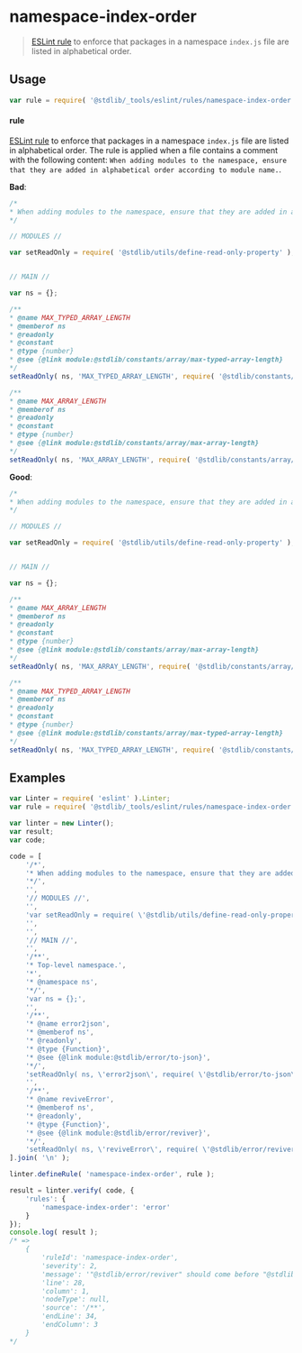 <!--

@license Apache-2.0

Copyright (c) 2018 The Stdlib Authors.

Licensed under the Apache License, Version 2.0 (the "License");
you may not use this file except in compliance with the License.
You may obtain a copy of the License at

   http://www.apache.org/licenses/LICENSE-2.0

Unless required by applicable law or agreed to in writing, software
distributed under the License is distributed on an "AS IS" BASIS,
WITHOUT WARRANTIES OR CONDITIONS OF ANY KIND, either express or implied.
See the License for the specific language governing permissions and
limitations under the License.

-->

# namespace-index-order

> [ESLint rule][eslint-rules] to enforce that packages in a namespace `index.js` file are listed in alphabetical order.

<section class="intro">

</section>

<!-- /.intro -->

<section class="usage">

## Usage

```javascript
var rule = require( '@stdlib/_tools/eslint/rules/namespace-index-order' );
```

#### rule

[ESLint rule][eslint-rules] to enforce that packages in a namespace `index.js` file are listed in alphabetical order. The rule is applied when a file contains a comment with the following content: `When adding modules to the namespace, ensure that they are added in alphabetical order according to module name.`.

**Bad**:

<!-- eslint-disable stdlib/namespace-index-order, valid-jsdoc -->

```javascript
/*
* When adding modules to the namespace, ensure that they are added in alphabetical order according to module name.
*/

// MODULES //

var setReadOnly = require( '@stdlib/utils/define-read-only-property' );


// MAIN //

var ns = {};

/**
* @name MAX_TYPED_ARRAY_LENGTH
* @memberof ns
* @readonly
* @constant
* @type {number}
* @see {@link module:@stdlib/constants/array/max-typed-array-length}
*/
setReadOnly( ns, 'MAX_TYPED_ARRAY_LENGTH', require( '@stdlib/constants/array/max-typed-array-length' ) );

/**
* @name MAX_ARRAY_LENGTH
* @memberof ns
* @readonly
* @constant
* @type {number}
* @see {@link module:@stdlib/constants/array/max-array-length}
*/
setReadOnly( ns, 'MAX_ARRAY_LENGTH', require( '@stdlib/constants/array/max-array-length' ) );
```

**Good**:

```javascript
/*
* When adding modules to the namespace, ensure that they are added in alphabetical order according to module name.
*/

// MODULES //

var setReadOnly = require( '@stdlib/utils/define-read-only-property' );


// MAIN //

var ns = {};

/**
* @name MAX_ARRAY_LENGTH
* @memberof ns
* @readonly
* @constant
* @type {number}
* @see {@link module:@stdlib/constants/array/max-array-length}
*/
setReadOnly( ns, 'MAX_ARRAY_LENGTH', require( '@stdlib/constants/array/max-array-length' ) );

/**
* @name MAX_TYPED_ARRAY_LENGTH
* @memberof ns
* @readonly
* @constant
* @type {number}
* @see {@link module:@stdlib/constants/array/max-typed-array-length}
*/
setReadOnly( ns, 'MAX_TYPED_ARRAY_LENGTH', require( '@stdlib/constants/array/max-typed-array-length' ) );
```

</section>

<!-- /.usage -->

<section class="examples">

## Examples

<!-- eslint no-undef: "error" -->

```javascript
var Linter = require( 'eslint' ).Linter;
var rule = require( '@stdlib/_tools/eslint/rules/namespace-index-order' );

var linter = new Linter();
var result;
var code;

code = [
    '/*',
    '* When adding modules to the namespace, ensure that they are added in alphabetical order according to module name.',
    '*/',
    '',
    '// MODULES //',
    '',
    'var setReadOnly = require( \'@stdlib/utils/define-read-only-property\' );',
    '',
    '',
    '// MAIN //',
    '',
    '/**',
    '* Top-level namespace.',
    '*',
    '* @namespace ns',
    '*/',
    'var ns = {};',
    '',
    '/**',
    '* @name error2json',
    '* @memberof ns',
    '* @readonly',
    '* @type {Function}',
    '* @see {@link module:@stdlib/error/to-json}',
    '*/',
    'setReadOnly( ns, \'error2json\', require( \'@stdlib/error/to-json\' ) );',
    '',
    '/**',
    '* @name reviveError',
    '* @memberof ns',
    '* @readonly',
    '* @type {Function}',
    '* @see {@link module:@stdlib/error/reviver}',
    '*/',
    'setReadOnly( ns, \'reviveError\', require( \'@stdlib/error/reviver\' ) );'
].join( '\n' );

linter.defineRule( 'namespace-index-order', rule );

result = linter.verify( code, {
    'rules': {
        'namespace-index-order': 'error'
    }
});
console.log( result );
/* =>
    {
        'ruleId': 'namespace-index-order',
        'severity': 2,
        'message': '"@stdlib/error/reviver" should come before "@stdlib/error/to-json"',
        'line': 28,
        'column': 1,
        'nodeType': null,
        'source': '/**',
        'endLine': 34,
        'endColumn': 3
    }
*/
```

</section>

<!-- /.examples -->

<section class="links">

[eslint-rules]: https://eslint.org/docs/developer-guide/working-with-rules

</section>

<!-- /.links -->
